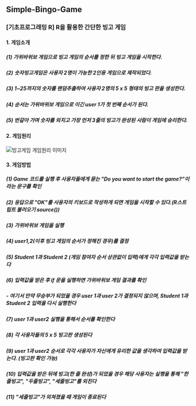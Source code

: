 ## Simple-Bingo-Game
### [기초프로그래밍 R] R을 활용한 간단한 빙고 게임

#### 1. 게임소개
##### (1) 가위바위보 게임으로 빙고 게임의 순서를 정한 뒤 빙고 게임을 시작한다.
##### (2) 숫자빙고게임은 사용자 2명이 가능한 2인용 게임으로 제작되었다.
##### (3) 1~25까지의 숫자를 랜덤추출하여 사용자 2명의 5 x 5 형태의 빙고 판을 생성한다. 
##### (4) 순서는 가위바위보 게임으로 이긴 user 1가 첫 번째 순서가 된다. 
##### (5) 번갈아 가며 숫자를 외치고 가장 먼저 3줄의 빙고가 완성된 사람이 게임에 승리한다.


#### 2. 게임원리
![빙고게임  게임원리 이미지](https://user-images.githubusercontent.com/46768786/128986740-c5b62f34-b43c-4b15-80f6-f40c714dadfe.png)

#### 3. 게임방법

##### (1) Game 코드를 실행 후 사용자들에게 묻는 "Do you want to start the game?"이라는 문구를 확인

##### (2) 응답으로 "OK"를 사용자의 키보드로 작성하게 되면 게임을 시작할 수 있다.(R스트립트 불러오기 source())

##### (3) 가위바위보 게임을 실행

##### (4) user1,2(이후 빙고 게임의 순서가 정해진 경우)를 결정

##### (5) Student 1과 Student 2 (게임 참여자 순서 상관없이 입력)에게 각각 입력값을 받는다

##### (6) 입력값을 받은 후 if 문을 실행하면 가위바위보 게임 결과를 확인
##### - 여기서 만약 무승부가 되었을 경우 user 1과 user 2가 결정되지 않으며, Student 1과 Student 2 입력을 다시 실행한다

##### (7) user 1과 user2 실행을 통해서 순서를 확인한다

##### (8) 각 사용자들의 5 x 5 빙고판 생성된다

##### (9) user 1과 user2 순서로 각각 사용자가 자신에게 유리한 값을 생각하여 입력값을 받는다. (빙고판 확인 가능)

##### (10) 입력값을 받은 뒤에 빙고(한 줄 완성)가 되었을 경우 해당 사용자는 실행을 통해 "한줄빙고", "두줄빙고", "세줄빙고"를 외친다

##### (11) "세줄빙고"가 외쳐졌을 때 게임이 종료된다
